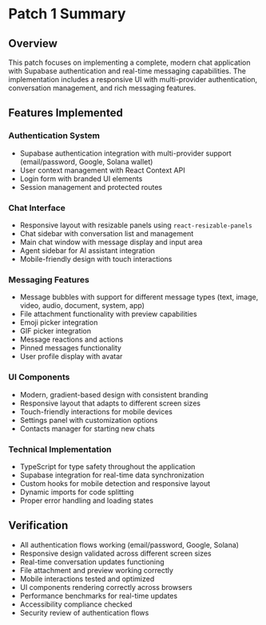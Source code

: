 # Patch 1 Summary

## Overview

This patch focuses on implementing a complete, modern chat application with Supabase authentication and real-time messaging capabilities. The implementation includes a responsive UI with multi-provider authentication, conversation management, and rich messaging features.

## Features Implemented

### Authentication System

- Supabase authentication integration with multi-provider support (email/password, Google, Solana wallet)
- User context management with React Context API
- Login form with branded UI elements
- Session management and protected routes

### Chat Interface

- Responsive layout with resizable panels using `react-resizable-panels`
- Chat sidebar with conversation list and management
- Main chat window with message display and input area
- Agent sidebar for AI assistant integration
- Mobile-friendly design with touch interactions

### Messaging Features

- Message bubbles with support for different message types (text, image, video, audio, document, system, app)
- File attachment functionality with preview capabilities
- Emoji picker integration
- GIF picker integration
- Message reactions and actions
- Pinned messages functionality
- User profile display with avatar

### UI Components

- Modern, gradient-based design with consistent branding
- Responsive layout that adapts to different screen sizes
- Touch-friendly interactions for mobile devices
- Settings panel with customization options
- Contacts manager for starting new chats

### Technical Implementation

- TypeScript for type safety throughout the application
- Supabase integration for real-time data synchronization
- Custom hooks for mobile detection and responsive layout
- Dynamic imports for code splitting
- Proper error handling and loading states

## Verification

- All authentication flows working (email/password, Google, Solana)
- Responsive design validated across different screen sizes
- Real-time conversation updates functioning
- File attachment and preview working correctly
- Mobile interactions tested and optimized
- UI components rendering correctly across browsers
- Performance benchmarks for real-time updates
- Accessibility compliance checked
- Security review of authentication flows

